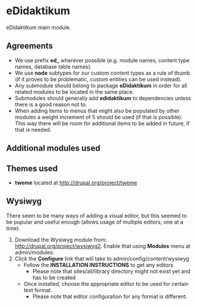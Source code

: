 eDidaktikum
===========

eDidaktikum main module.

Agreements
----------

* We use prefix **ed_** wherever possible (e.g. module names, content type names, database table names).
* We use **node** subtypes for our custom content types as a rule of thumb (if it proves to be problematic, custom entities can be used instead).
* Any submodule should belong to package **eDidaktikum** in order for all related modules to be located in the same place.
* Submodules should generally add **edidaktikum** to dependencies unless there is a good reason not to.
* When adding items to menus that might also be populated by other modules a weight increment of 5 should be used (if that is possible). This way there will be room for additional items to be added in future, if that is needed.

Additional modules used 
-----------------------

Themes used
-----------

* **tweme** located at http://drupal.org/project/tweme

Wysiwyg
-------

There seem to be many ways of adding a visual editor, but this seemed to be pupular and useful enough (allows usage of multiple editors, one at a time).

1. Download the Wysiwyg module from: http://drupal.org/project/wysiwyg2. Enable that using **Modules** menu at admin/modules.
3. Click the **Configure** link that will take to admin/config/content/wysiwyg
    - Follow the **INSTALLATION INSTRUCTIONS** to get any editors
        * Please note that sites/all/library directory might not exist yet and has to be created
    - Once installed, choose the appropriate editor to be used for certain text format.
        * Please note that editor configuration for any format is different.

